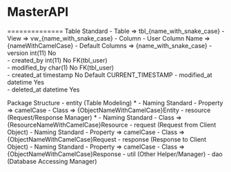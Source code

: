 # MasterAPI
==============
Table Standard
	- Table => tbl_{name_with_snake_case}
	- View => vw_{name_with_snake_case}
	- Column
		- User Column Name => {nameWithCamelCase}
		- Default Columns => {name_with_snake_case}
			- version	int(11)	No		
			- created_by	int(11)	No	FK(tbl_user)	
			- modified_by	char(1)	No	FK(tbl_user)	
			- created_at	timestamp	No		Default CURRENT_TIMESTAMP
			- modified_at	datetime	Yes		
			- deleted_at	datetime	Yes		

Package Structure
	- entity (Table Modeling) *
		- Naming Standard
			- Property => camelCase
			- Class => {ObjectNameWithCamelCase}Entity
	- resource (Request/Response Manager) *
		- Naming Standard
			- Class => {ResourceNameWithCamelCase}Resource
	- request  (Request from Client Object)
		- Naming Standard
			- Property => camelCase
			- Class => {ObjectNameWithCamelCase}Request
	- response (Response to Client Object)
		- Naming Standard
			- Property => camelCase
			- Class => {ObjectNameWithCamelCase}Response
	- util	(Other Helper/Manager)
	- dao	(Database Accessing Manager)